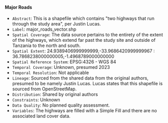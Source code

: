 #### Major Roads

- `Abstract`: This is a shapefile which contains "two highways that run through the study area", per Justin Lucas.
- `Label`: major_roads_vector.shp
- `Spatial Coverage`: The data source pertains to the entirety of the extent of the highways, which extend far past the study site and outside of Tanzania to the north and south.
- `Spatial Extent`: 24.9389406999999999,-33.9686420999999967 : 36.7868238000000005,-1.4968789000000000
- `Spatial Reference System`: EPSG:4326 - WGS 84
- `Temporal Coverage`: Unknown, presumed 2023
- `Temporal Resolution`: Not applicable
- `Lineage`: Sourced from the shared data from the original authors, presumed to be namely Justin Lucas. Lucas states that this shapefile is sourced from OpenStreetMap. 
- `Distribution`: Shared by original authors
- `Constraints`: Unknown
- `Data Quality`: No planned quality assessment.
- `Variables`: The highways are filled with a Simple Fill and there are no associated land cover data.
